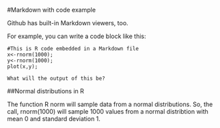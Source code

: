 #Markdown with code example

Github has built-in Markdown viewers, too.

For example, you can write a code block like this:

```
#This is R code embedded in a Markdown file
x<-rnorm(1000);
y<-rnorm(1000);
plot(x,y);

What will the output of this be?
```

##Normal distributions in R

The function R norm will sample data from a normal distributions.  So, the call, rnorm(1000) will sample 1000 values from a normal distribtion with mean 0 and standard deviation 1.
